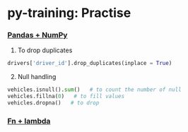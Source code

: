 # py-training: Practise

### [Pandas + NumPy](https://github.com/s1dewalker/py-training/blob/main/py_Training.ipynb)

1. To drop duplicates
```python
drivers['driver_id'].drop_duplicates(inplace = True)
```

2. Null handling
```python
vehicles.isnull().sum()   # to count the number of null
vehicles.fillna(0)   # to fill values
vehicles.dropna()   # to drop
```

### [Fn + lambda](https://github.com/s1dewalker/py-training/blob/main/py_training_fn_lmbda.ipynb)
